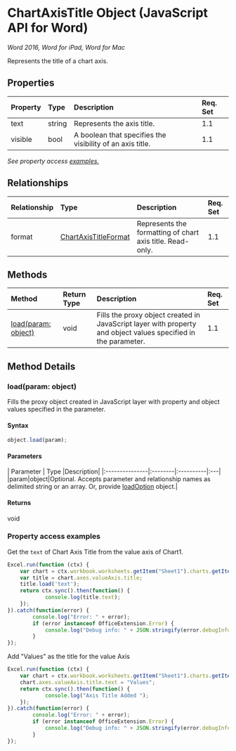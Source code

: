 # ChartAxisTitle Object (JavaScript API for Word)

_Word 2016, Word for iPad, Word for Mac_

Represents the title of a chart axis.

## Properties

| Property	   | Type	|Description| Req. Set|
|:---------------|:--------|:----------|:----|
|text|string|Represents the axis title.|1.1||
|visible|bool|A boolean that specifies the visibility of an axis title.|1.1||

_See property access [examples.](#property-access-examples)_

## Relationships
| Relationship | Type	|Description| Req. Set|
|:---------------|:--------|:----------|:----|
|format|[ChartAxisTitleFormat](chartaxistitleformat.md)|Represents the formatting of chart axis title. Read-only.|1.1||

## Methods

| Method		   | Return Type	|Description| Req. Set|
|:---------------|:--------|:----------|:----|
|[load(param: object)](#loadparam-object)|void|Fills the proxy object created in JavaScript layer with property and object values specified in the parameter.|1.1|

## Method Details


### load(param: object)
Fills the proxy object created in JavaScript layer with property and object values specified in the parameter.

#### Syntax
```js
object.load(param);
```

#### Parameters
| Parameter	   | Type	|Description|
|:---------------|:--------|:----------|:---|
|param|object|Optional. Accepts parameter and relationship names as delimited string or an array. Or, provide [loadOption](loadoption.md) object.|

#### Returns
void
### Property access examples
Get the `text` of Chart Axis Title from the value axis of Chart1.

```js
Excel.run(function (ctx) { 
	var chart = ctx.workbook.worksheets.getItem("Sheet1").charts.getItem("Chart1");	
	var title = chart.axes.valueAxis.title;
	title.load('text');
	return ctx.sync().then(function() {
			console.log(title.text);
	});
}).catch(function(error) {
		console.log("Error: " + error);
		if (error instanceof OfficeExtension.Error) {
			console.log("Debug info: " + JSON.stringify(error.debugInfo));
		}
});
```

Add "Values" as the title for the value Axis

```js
Excel.run(function (ctx) { 
	var chart = ctx.workbook.worksheets.getItem("Sheet1").charts.getItem("Chart1");	
	chart.axes.valueAxis.title.text = "Values";
	return ctx.sync().then(function() {
			console.log("Axis Title Added ");
	});
}).catch(function(error) {
		console.log("Error: " + error);
		if (error instanceof OfficeExtension.Error) {
			console.log("Debug info: " + JSON.stringify(error.debugInfo));
		}
});
```
